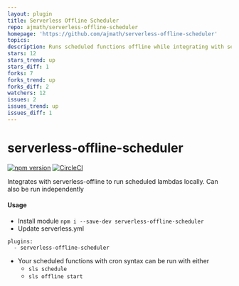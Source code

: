 ```yaml
---
layout: plugin
title: Serverless Offline Scheduler
repo: ajmath/serverless-offline-scheduler
homepage: 'https://github.com/ajmath/serverless-offline-scheduler'
topics: 
description: Runs scheduled functions offline while integrating with serverless-offline
stars: 12
stars_trend: up
stars_diff: 1
forks: 7
forks_trend: up
forks_diff: 2
watchers: 12
issues: 2
issues_trend: up
issues_diff: 1
---
```



# serverless-offline-scheduler

[![npm version](https://badge.fury.io/js/serverless-offline-scheduler.svg)](https://www.npmjs.com/package/serverless-offline-scheduler)
[![CircleCI](https://circleci.com/gh/ajmath/serverless-offline-scheduler/tree/master.svg?style=svg&circle-token=ac52c4f1b600a5edb66302b5a2eabf986bfbc317)](https://circleci.com/gh/ajmath/serverless-offline-scheduler/tree/master)

Integrates with serverless-offline to run scheduled lambdas locally.  Can also be run independently

#### Usage ####
* Install module `npm i --save-dev serverless-offline-scheduler`
* Update serverless.yml
```
plugins:
  - serverless-offline-scheduler
```
* Your scheduled functions with cron syntax can be run with either
  * `sls schedule`
  * `sls offline start`
